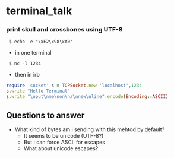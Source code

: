 # terminal_talk


### print skull and crossbones using UTF-8 
```term
 $ echo -e "\xE2\x98\xA0" 
```

- in one terminal 

```term
 $ nc -l 1234
```
    
- then in irb
```ruby
require 'socket' s = TCPSocket.new 'localhost',1234
s.write "Hello Terminal"
s.write "\nput\nme\non\na\nnew\nline".encode(Encoding::ASCII)
```
## Questions to answer
- What kind of bytes am i sending with this mehtod by default?
  - It seems to be unicode (UTF-8?)
  - But I can force ASCII for escapes
  - What about unicode escapes?

